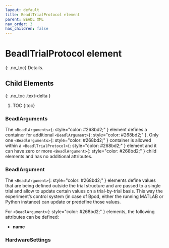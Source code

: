 ```yaml
---
layout: default
title: BeadlTrialProtocol element
parent: BEADL XML
nav_order: 3
has_children: false
---
```

# BeadlTrialProtocol element
{: .no_toc}
Details. 

## Child Elements
{: .no_toc .text-delta }

1. TOC
{:toc}

### BeadlArguments
The `<BeadlArguments>`{: style="color: #268bd2;" } element defines a container for additional `<BeadlArgument>`{: style="color: #268bd2;" }. Only one `<BeadlArguments>`{: style="color: #268bd2;" } container is allowed within a `<BeadlTrialProtocol>`{: style="color: #268bd2;" } element and it can have zero or more `<BeadlArgument>`{: style="color: #268bd2;" } child elements and has no additional attributes.

### BeadlArgument
The `<BeadlArgument>`{: style="color: #268bd2;" } elements define values that are being defined outside the trial structure and are passed to a single trial and allow to update certain values on a trial-by-trial basis. This way the experiment’s control system (in case of Bpod, either the running MATLAB or Python instance) can update or predefine those values.

For `<BeadlArgument>`{: style="color: #268bd2;" } elements, the following attributes can be defined:
- **name**

### HardwareSettings

###
